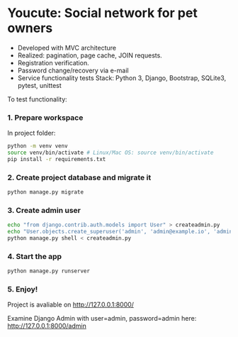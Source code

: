 # Youcute: Social network for pet owners
* Developed with MVC architecture
* Realized: pagination, page cache, JOIN requests.
* Registration verification.
* Password change/recovery via e-mail
* Service functionality tests
Stack: Python 3, Django, Bootstrap, SQLite3, pytest, unittest

To test functionality:
### 1. Prepare workspace
In project folder:
```bash
python -m venv venv
source venv/bin/activate # Linux/Mac OS: source venv/bin/activate
pip install -r requirements.txt
```
### 2. Create project database and migrate it
```bash
python manage.py migrate
```
### 3. Create admin user
```bash
echo "from django.contrib.auth.models import User" > createadmin.py
echo "User.objects.create_superuser('admin', 'admin@example.io', 'admin')" >> createadmin.py
python manage.py shell < createadmin.py
```
### 4. Start the app
```bash
python manage.py runserver
```
### 5. Enjoy!
Project is avaliable on http://127.0.0.1:8000/

Examine Django Admin with user=admin, password=admin here: http://127.0.0.1:8000/admin

